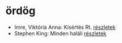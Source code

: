 # ördög

- Imre, Viktória Anna: Kísértés Rt. [részletek](../_details/Imre%2C%20Vikt%C3%B3ria%20Anna.md#id_632)
- Stephen King: Minden haláli [részletek](../_details/Stephen%20King.md#id_573)